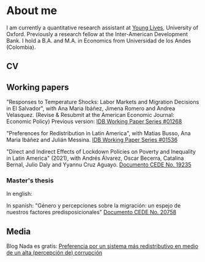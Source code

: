 

# About me

I am currently a quantitative research assistant at [Young Lives](https://www.younglives.org.uk), University of Oxford.
Previously a research fellow at the Inter-American Development Bank. 
I hold a B.A. and M.A. in Economics from Universidad de los Andes (Colombia).

## CV



## Working papers

"Responses to Temperature Shocks: Labor Markets and Migration Decisions in El Salvador", with Ana Maria Ibáñez, Jimena Romero and Andrea Velasquez. (Revise & Resubmit at the American Economic Journal: Economic Policy)
Previous version: [IDB Working Paper Series #01268](https://publications.iadb.org/en/responses-temperature-shocks-labor-markets-and-migration-decisions-el-salvador)

"Preferences for Redistribution in Latin America", with Matias Busso, Ana Maria Ibáñez and Julián Messina. 
[IDB Working Paper Series #01536](https://lacir.lse.ac.uk/en-gb/publications/preferences-for-redistribution-in-latin-america)


"Direct and Indirect Effects of Lockdown Policies on Poverty and Inequality in Latin America" (2021), with Andrés Álvarez, Oscar Becerra, Catalina Bernal, Julio Daly and Yyannu Cruz Aguayo. 
[Documento CEDE No. 19235](https://ideas.repec.org/p/col/000089/019235.html)

### Master's thesis

In english:

In spanish: "Género y percepciones sobre la migración: un espejo de nuestros factores predisposicionales"
[Documento CEDE No. 20758](https://papers.ssrn.com/sol3/papers.cfm?abstract_id=4442065)

## Media

Blog Nada es gratis: [Preferencia por un sistema más redistributivo en medio de un alta (percepción de) corrupción](https://nadaesgratis.es/julian-messina/preferencia-por-un-sistema-mas-redistributivo-en-medio-de-un-alta-percepcion-de-corrupcion)


